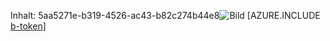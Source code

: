Inhalt: 5aa5271e-b319-4526-ac43-b82c274b44e8![Bild](6511775b-55b5-40ef-ad96-1aa0821a2459.png)
[AZURE.INCLUDE [b-token](d6c90e79-1fe5-4e39-8d7a-517bb1dee301.md)]
